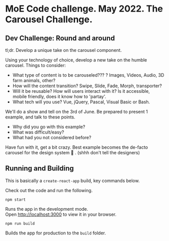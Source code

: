 # MoE Code challenge. May 2022. The Carousel Challenge.

## Dev Challenge: Round and around


tl;dr. Develop a unique take on the carousel component.


Using your technology of choice, develop a new take on the humble carousel.
Things to consider:
 * What type of content is to be carouseled??? ? Images, Videos, Audio, 3D farm animals, other?
 * How will the content transition? Swipe, Slide, Fade, Morph, transporter?
 * Will it be reusable? How will users interact with it? Is it accessible, mobile friendly, does it know how to 'partay'.
 * What tech will you use? Vue, jQuery, Pascal, Visual Basic or Bash.

We'll do a show and tell on the 3rd of June. Be prepared to present 1 example, and talk to these points.

 * Why did you go with this example?
 * What was difficult/easy?
 * What had you not considered before?

Have fun with it, get a bit crazy. Best example becomes the de-facto carousel for the design system :troll: . (shhh don't tell the designers)

## Running and Building

This is basically a `create-react-app` build, key commands below.

Check out the code and run the following. 


```
npm start
```

Runs the app in the development mode.\
Open [http://localhost:3000](http://localhost:3000) to view it in your browser.


```
npm run build
```

Builds the app for production to the `build` folder.

